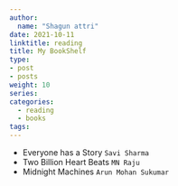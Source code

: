 ```yaml
---
author:
  name: "Shagun attri"
date: 2021-10-11
linktitle: reading
title: My BookShelf
type:
- post
- posts
weight: 10
series:
categories:
  - reading
  - books
tags:
---
```


- Everyone has a Story `Savi Sharma`
- Two Billion Heart Beats `MN Raju`
- Midnight Machines `Arun Mohan Sukumar`
